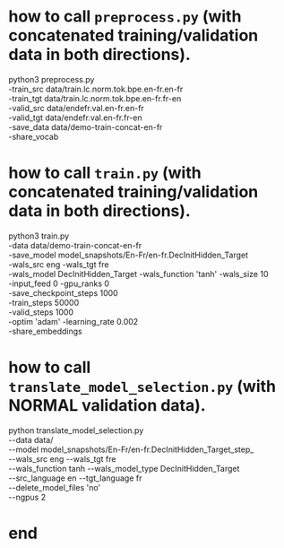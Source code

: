 # how to call `preprocess.py` (with concatenated training/validation data in both directions).
python3 preprocess.py \
    -train_src data/train.lc.norm.tok.bpe.en-fr.en-fr \
    -train_tgt data/train.lc.norm.tok.bpe.en-fr.fr-en \
    -valid_src data/endefr.val.en-fr.en-fr \
    -valid_tgt data/endefr.val.en-fr.fr-en \
    -save_data data/demo-train-concat-en-fr \
    -share_vocab

# how to call `train.py` (with concatenated training/validation data in both directions).
python3 train.py \
    -data data/demo-train-concat-en-fr \
    -save_model model_snapshots/En-Fr/en-fr.DecInitHidden_Target \
    -wals_src eng -wals_tgt fre \
    -wals_model DecInitHidden_Target -wals_function 'tanh' -wals_size 10 \
    -input_feed 0 -gpu_ranks 0 \
    -save_checkpoint_steps 1000 \
    -train_steps 50000 \
    -valid_steps 1000 \
    -optim 'adam' -learning_rate 0.002 \
    -share_embeddings

# how to call `translate_model_selection.py` (with NORMAL validation data).
python translate_model_selection.py \
    --data data/ \
    --model model_snapshots/En-Fr/en-fr.DecInitHidden_Target_step_ \
    --wals_src eng --wals_tgt fre \
    --wals_function tanh --wals_model_type DecInitHidden_Target \
    --src_language en --tgt_language fr \
    --delete_model_files 'no' \
    --ngpus 2

# end

